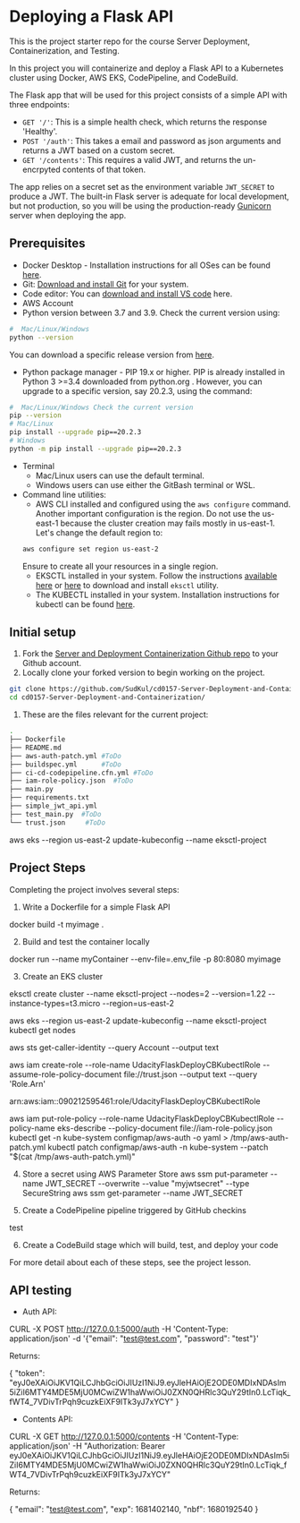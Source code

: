 # Deploying a Flask API

This is the project starter repo for the course Server Deployment, Containerization, and Testing.

In this project you will containerize and deploy a Flask API to a Kubernetes cluster using Docker, AWS EKS, CodePipeline, and CodeBuild.

The Flask app that will be used for this project consists of a simple API with three endpoints:

- `GET '/'`: This is a simple health check, which returns the response 'Healthy'. 
- `POST '/auth'`: This takes a email and password as json arguments and returns a JWT based on a custom secret.
- `GET '/contents'`: This requires a valid JWT, and returns the un-encrpyted contents of that token. 

The app relies on a secret set as the environment variable `JWT_SECRET` to produce a JWT. The built-in Flask server is adequate for local development, but not production, so you will be using the production-ready [Gunicorn](https://gunicorn.org/) server when deploying the app.



## Prerequisites

* Docker Desktop - Installation instructions for all OSes can be found <a href="https://docs.docker.com/install/" target="_blank">here</a>.
* Git: <a href="https://git-scm.com/downloads" target="_blank">Download and install Git</a> for your system. 
* Code editor: You can <a href="https://code.visualstudio.com/download" target="_blank">download and install VS code</a> here.
* AWS Account
* Python version between 3.7 and 3.9. Check the current version using:
```bash
#  Mac/Linux/Windows 
python --version
```
You can download a specific release version from <a href="https://www.python.org/downloads/" target="_blank">here</a>.

* Python package manager - PIP 19.x or higher. PIP is already installed in Python 3 >=3.4 downloaded from python.org . However, you can upgrade to a specific version, say 20.2.3, using the command:
```bash
#  Mac/Linux/Windows Check the current version
pip --version
# Mac/Linux
pip install --upgrade pip==20.2.3
# Windows
python -m pip install --upgrade pip==20.2.3
```
* Terminal
   * Mac/Linux users can use the default terminal.
   * Windows users can use either the GitBash terminal or WSL. 
* Command line utilities:
  * AWS CLI installed and configured using the `aws configure` command. Another important configuration is the region. Do not use the us-east-1 because the cluster creation may fails mostly in us-east-1. Let's change the default region to:
  ```bash
  aws configure set region us-east-2  
  ```
  Ensure to create all your resources in a single region. 
  * EKSCTL installed in your system. Follow the instructions [available here](https://docs.aws.amazon.com/eks/latest/userguide/eksctl.html#installing-eksctl) or <a href="https://eksctl.io/introduction/#installation" target="_blank">here</a> to download and install `eksctl` utility. 
  * The KUBECTL installed in your system. Installation instructions for kubectl can be found <a href="https://kubernetes.io/docs/tasks/tools/install-kubectl/" target="_blank">here</a>. 


## Initial setup

1. Fork the <a href="https://github.com/udacity/cd0157-Server-Deployment-and-Containerization" target="_blank">Server and Deployment Containerization Github repo</a> to your Github account.
1. Locally clone your forked version to begin working on the project.
```bash
git clone https://github.com/SudKul/cd0157-Server-Deployment-and-Containerization.git
cd cd0157-Server-Deployment-and-Containerization/
```
1. These are the files relevant for the current project:
```bash
.
├── Dockerfile 
├── README.md
├── aws-auth-patch.yml #ToDo
├── buildspec.yml      #ToDo
├── ci-cd-codepipeline.cfn.yml #ToDo
├── iam-role-policy.json  #ToDo
├── main.py
├── requirements.txt
├── simple_jwt_api.yml
├── test_main.py  #ToDo
└── trust.json     #ToDo 
```

aws eks --region us-east-2 update-kubeconfig --name eksctl-project
     
## Project Steps

Completing the project involves several steps:

1. Write a Dockerfile for a simple Flask API
<!--- Creating docker image --->
docker build -t myimage .

2. Build and test the container locally
<!--- Running docker image --->
docker run --name myContainer --env-file=.env_file -p 80:8080 myimage

3. Create an EKS cluster
<!--- Creating cluster with name eksctl-project --->
eksctl create cluster --name eksctl-project --nodes=2 --version=1.22 --instance-types=t3.micro --region=us-east-2
<!--- Check node status after completion --->
aws eks --region us-east-2 update-kubeconfig --name eksctl-project
kubectl get nodes
<!--- getting account ID --->
aws sts get-caller-identity --query Account --output text 
<!--- Update trust.json with new account ID --->
<!--- Create the IAM role to deploy on the Kubernetes --->
aws iam create-role --role-name UdacityFlaskDeployCBKubectlRole --assume-role-policy-document file://trust.json --output text --query 'Role.Arn'
<!--- Got this return upon succesful creation: --->
arn:aws:iam::090212595461:role/UdacityFlaskDeployCBKubectlRole

<!--- Attach policy to newly created IAM role --->
aws iam put-role-policy --role-name UdacityFlaskDeployCBKubectlRole --policy-name eks-describe --policy-document file://iam-role-policy.json
kubectl get -n kube-system configmap/aws-auth -o yaml > /tmp/aws-auth-patch.yml
kubectl patch configmap/aws-auth -n kube-system --patch "$(cat /tmp/aws-auth-patch.yml)"

4. Store a secret using AWS Parameter Store
aws ssm put-parameter --name JWT_SECRET --overwrite --value "myjwtsecret" --type SecureString
aws ssm get-parameter --name JWT_SECRET

5. Create a CodePipeline pipeline triggered by GitHub checkins
<!--- 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 --->
test

6. Create a CodeBuild stage which will build, test, and deploy your code

For more detail about each of these steps, see the project lesson.

## API testing

- Auth API: 

CURL -X POST http://127.0.0.1:5000/auth -H 'Content-Type: application/json' -d '{"email": "test@test.com", "password": "test"}'

Returns:

{
  "token": "eyJ0eXAiOiJKV1QiLCJhbGciOiJIUzI1NiJ9.eyJleHAiOjE2ODE0MDIxNDAsIm5iZiI6MTY4MDE5MjU0MCwiZW1haWwiOiJ0ZXN0QHRlc3QuY29tIn0.LcTiqk_fWT4_7VDivTrPqh9cuzkEiXF9ITk3yJ7xYCY"
}

- Contents API:

CURL -X GET http://127.0.0.1:5000/contents -H 'Content-Type: application/json' -H "Authorization: Bearer eyJ0eXAiOiJKV1QiLCJhbGciOiJIUzI1NiJ9.eyJleHAiOjE2ODE0MDIxNDAsIm5iZiI6MTY4MDE5MjU0MCwiZW1haWwiOiJ0ZXN0QHRlc3QuY29tIn0.LcTiqk_fWT4_7VDivTrPqh9cuzkEiXF9ITk3yJ7xYCY"

Returns:

{
  "email": "test@test.com", 
  "exp": 1681402140, 
  "nbf": 1680192540
}
